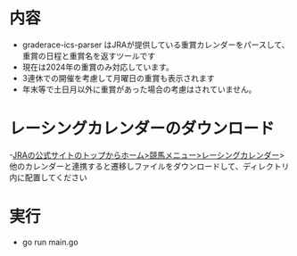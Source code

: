 # 内容
- graderace-ics-parser はJRAが提供している重賞カレンダーをパースして、重賞の日程と重賞名を返すツールです
- 現在は2024年の重賞のみ対応しています。
- 3連休での開催を考慮して月曜日の重賞も表示されます
- 年末等で土日月以外に重賞があった場合の考慮はされていません。

# レーシングカレンダーのダウンロード
-[JRAの公式サイトのトップからホーム>競馬メニュー>レーシングカレンダー](https://www.jra.go.jp/keiba/calendar/)>他のカレンダーと連携すると遷移しファイルをダウンロードして、ディレクトリ内に配置してください

# 実行
- go run main.go